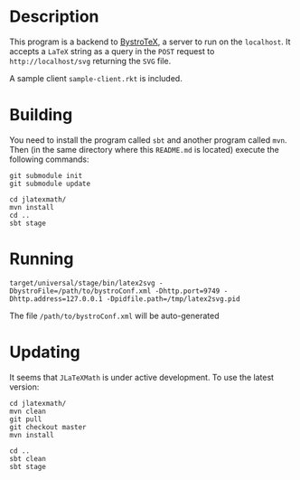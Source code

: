 
Description
===========

This program is a backend to [BystroTeX](http://andreimikhailov.com/slides/bystroTeX/slides-manual/index.html),
a server to run on the `localhost`. It accepts a `LaTeX` string as a query in the `POST` request
to `http://localhost/svg` returning the `SVG` file.

A sample client `sample-client.rkt` is included.

Building
========

You need to install the program called `sbt` and another program called `mvn`.
Then (in the same directory where this `README.md` is located) execute the following commands:

    git submodule init
    git submodule update

    cd jlatexmath/
    mvn install
    cd ..
    sbt stage

Running
=======

    target/universal/stage/bin/latex2svg -DbystroFile=/path/to/bystroConf.xml -Dhttp.port=9749 -Dhttp.address=127.0.0.1 -Dpidfile.path=/tmp/latex2svg.pid

The file `/path/to/bystroConf.xml` will be auto-generated

Updating
========

It seems that `JLaTeXMath` is under active development. To use the latest version:

    cd jlatexmath/
    mvn clean
    git pull
    git checkout master
    mvn install

    cd ..
    sbt clean
    sbt stage

